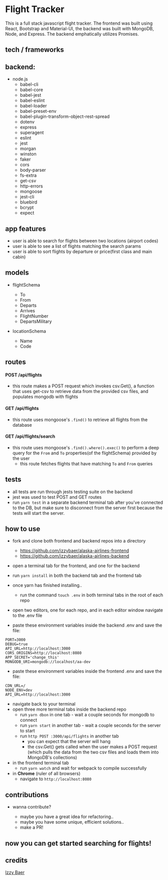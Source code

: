 # Flight Tracker 

This is a full stack javascript flight tracker. The frontend was built using React, Bootstrap and Material-UI, the backend was built with MongoDB, Node, and Express. The backend emphatically utilizes Promises.

## tech / frameworks

## backend:
  - node.js
    - babel-cli
    - babel-core
    - babel-jest
    - babel-eslint
    - babel-loader
    - babel-preset-env
    - babel-plugin-transform-object-rest-spread
    - dotenv
    - express
    - superagent
    - eslint
    - jest
    - morgan
    - winston
    - faker
    - cors
    - body-parser
    - fs-extra
    - get-csv
    - http-errors
    - mongoose
    - jest-cli
    - bluebird
    - bcrypt
    - expect

## app features

- user is able to search for flights between two locations (airport codes)
- user is able to see a list of flights matching the search params
- user is able to sort flights by departure or price(first class and main cabin)

## models

- flightSchema
    - To
    - From
    - Departs
    - Arrives
    - FlightNumber
    - DepartsMilitary

- locationSchema
    - Name
    - Code

## routes

#### POST /api/flights

- this route makes a POST request which invokes csv.Get(), a function that uses get-csv to retrieve data from the provided csv files, and populates mongodb with flights

#### GET /api/flights

- this route uses mongoose's `.find()` to retrieve all flights from the database

#### GET /api/flights/search

- this route uses mongoose's `.find().where().exec()` to perform a deep query for the `From` and `To` properties(of the flightSchema) provided by the user
    - this route fetches flights that have matching `To` and `From` queries
    
## tests

- all tests are run through jests testing suite on the backend
- jest was used to test POST and GET routes
- run `yarn test` in a separate backend terminal tab after you've connected to the DB, but make sure to disconnect from the server first because the tests will start the server. 

## how to use

- fork and clone both frontend and backend repos into a directory
    - https://github.com/izzybaer/alaska-airlines-frontend
    - https://github.com/izzybaer/alaska-airlines-backend 

- open a terminal tab for the frontend, and one for the backend
- run `yarn install` in both the backend tab and the frontend tab
- once yarn has finished installing..
    - run the command `touch .env` in both terminal tabs in the root of each repo
- open two editors, one for each repo, and in each editor window navigate to the .env file
- paste these environment variables inside the backend .env and save the file: 

``` 
PORT=3000
DEBUG=true
API_URL=http://localhost:3000
CORS_ORIGINS=http://localhost:8080
APP_SECRET='change_this'
MONGODB_URI=mongodb://localhost/aa-dev
```

- paste these environment variables inside the frontend .env and save the file:

```
CDN_URL=/
NODE_ENV=dev
API_URL=http://localhost:3000
```
- navigate back to your terminal
- open three more terminal tabs inside the backend repo
    - run `yarn dbon` in one tab - wait a couple seconds for mongodb to connect
    - run `yarn start` in another tab - wait a couple seconds for the server to start
    - run `http POST :3000/api/flights` in another tab
        - you can expect that the server will hang
        - the csv.Get() gets called when the user makes a POST request (which pulls the data from the two csv files and loads them into MongoDB's collections)
- in the frontend terminal tab 
    - run `yarn watch` and wait for webpack to compile successfully
- in **Chrome** (ruler of all browsers)
    - navigate to `http://localhost:8080`

## contributions
    
- wanna contribute?

    - maybe you have a great idea for refactoring..
    - maybe you have some unique, efficient solutions..
    - make a PR! 
        


## now you can get started searching for flights!







## credits


[Izzy Baer](https://github.com/izzybaer)
